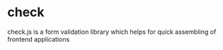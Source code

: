 # check
check.js is a form validation library which helps for quick assembling of frontend applications
